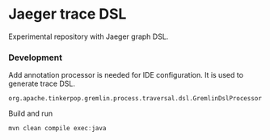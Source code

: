 # Jaeger trace DSL

Experimental repository with Jaeger graph DSL.

### Development

Add annotation processor is needed for IDE configuration. It is used to generate trace DSL.
```
org.apache.tinkerpop.gremlin.process.traversal.dsl.GremlinDslProcessor
```

Build and run
```java
mvn clean compile exec:java
```
